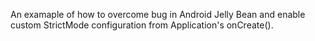 An examaple of how to overcome bug in Android Jelly Bean and enable custom StrictMode configuration 
from Application's onCreate().